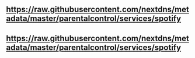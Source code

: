 ## https://raw.githubusercontent.com/nextdns/metadata/master/parentalcontrol/services/spotify
## https://raw.githubusercontent.com/nextdns/metadata/master/parentalcontrol/services/spotify
